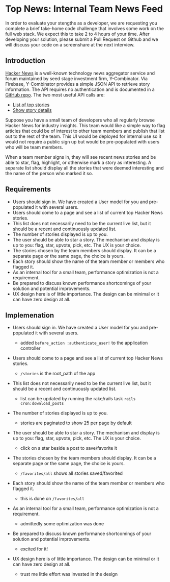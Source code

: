 # Top News: Internal Team News Feed

In order to evaluate your stengths as a developer, we are requesting you complete a brief take-home code challenge that involves some work on the full web stack. We expect this to take 2 to 4 hours of your time. After developing your solution, please submit a Pull Request on Github and we will discuss your code on a screenshare at the next interview.

## Introduction

[Hacker News](https://news.ycombinator.com/) is a well-known technology news aggregator service and forum maintained by seed stage investment firm, Y-Combinator. Via Firebase, Y-Combinator provides a simple JSON API to retrieve story information. The API requires no authentication and is documented in a [GitHub repo](https://github.com/HackerNews/API). The two most useful API calls are:

- [List of top stories](https://hacker-news.firebaseio.com/v0/topstories.json)
- [Show story details](https://hacker-news.firebaseio.com/v0/item/8863.json)

Suppose you have a small team of developers who all regularly browse Hacker News for industry insights. This team would like a simple way to flag articles that could be of interest to other team members and publish that list out to the rest of the team. This UI would be deployed for internal use so it would not require a public sign up but would be pre-populated with users who will be team members.

When a team member signs in, they will see recent news stories and be able to star, flag, highlight, or otherwise mark a story as interesting. A separate list should display all the stories that were deemed interesting and the name of the person who marked it so.

## Requirements

- Users should sign in. We have created a User model for you and pre-populated it with several users.
- Users should come to a page and see a list of current top Hacker News stories.
- This list does not necessarily need to be the current live list, but it should be a recent and continuously updated list.
- The number of stories displayed is up to you.
- The user should be able to star a story. The mechanism and display is up to you: flag, star, upvote, pick, etc. The UX is your choice.
- The stories chosen by the team members should display. It can be a separate page or the same page, the choice is yours.
- Each story should show the name of the team member or members who flagged it.
- As an internal tool for a small team, performance optimization is not a requirement.
- Be prepared to discuss known performance shortcomings of your solution and potential improvements.
- UX design here is of little importance. The design can be minimal or it can have zero design at all.

## Implemenation

* Users should sign in. We have created a User model for you and pre-populated it with several users.

	* added `before_action :authenticate_user!` to the application controller

* Users should come to a page and see a list of current top Hacker News stories.

	* `/stories` is the root_path of the app
* This list does not necessarily need to be the current live list, but it should be a recent and continuously updated list.
	* list can be updated by running the rake/rails task `rails cron:download_posts`
* The number of stories displayed is up to you.
	* stories are paginated to show 25 per page by default
* The user should be able to star a story. The mechanism and display is up to you: flag, star, upvote, pick, etc. The UX is your choice.
	* click on a star beside a post to save/favorite it
* The stories chosen by the team members should display. It can be a separate page or the same page, the choice is yours.
	* `/favorites/all` shows all stories saved/favorited
* Each story should show the name of the team member or members who flagged it.
	* this is done on `/favorites/all`
* As an internal tool for a small team, performance optimization is not a requirement.
	* admittedly some optimization  was done
* Be prepared to discuss known performance shortcomings of your solution and potential improvements.
	* excited for it!
* UX design here is of little importance. The design can be minimal or it can have zero design at all.
	* trust me little effort was invested in the design

